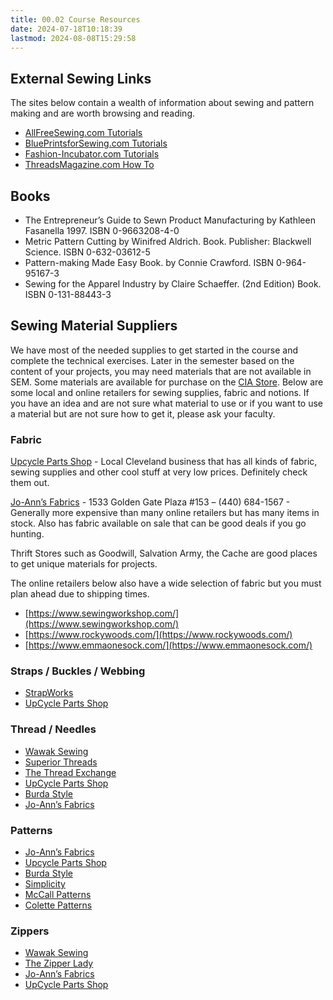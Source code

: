 ```yaml
---
title: 00.02 Course Resources
date: 2024-07-18T10:18:39
lastmod: 2024-08-08T15:29:58
---
```


## External Sewing Links

The sites below contain a wealth of information about sewing and pattern making and are worth browsing and reading.

- [AllFreeSewing.com Tutorials](https://www.allfreesewing.com/Basics-and-Tutorials)
- [BluePrintsforSewing.com Tutorials](http://www.blueprintsforsewing.com/tutorials)
- [Fashion-Incubator.com Tutorials](https://fashion-incubator.com/tutorials/)
- [ThreadsMagazine.com How To](https://www.threadsmagazine.com/how-to)

## Books

- The Entrepreneur’s Guide to Sewn Product Manufacturing by Kathleen Fasanella 1997. ISBN 0-9663208-4-0
- Metric Pattern Cutting by Winifred Aldrich. Book. Publisher: Blackwell Science. ISBN 0-632-03612-5
- Pattern-making Made Easy Book. by Connie Crawford. ISBN 0-964-95167-3
- Sewing for the Apparel Industry by Claire Schaeffer. (2nd Edition) Book. ISBN 0-131-88443-3

## Sewing Material Suppliers

We have most of the needed supplies to get started in the course and complete the technical exercises. Later in the semester based on the content of your projects, you may need materials that are not available in SEM. Some materials are available for purchase on the [CIA Store](https://my.cia.edu/ICS/Departments/CIA_Store/Sculpture__Expanded_Media/). Below are some local and online retailers for sewing supplies, fabric and notions. If you have an idea and are not sure what material to use or if you want to use a material but are not sure how to get it, please ask your faculty.

### Fabric

[Upcycle Parts Shop](https://www.upcyclepartsshop.org/) - Local Cleveland business that has all kinds of fabric, sewing supplies and other cool stuff at very low prices. Definitely check them out.

[Jo-Ann’s Fabrics](https://www.joann.com/) - 1533 Golden Gate Plaza #153 – (440) 684-1567 - Generally more expensive than many online retailers but has many items in stock. Also has fabric available on sale that can be good deals if you go hunting.

Thrift Stores such as Goodwill, Salvation Army, the Cache are good places to get unique materials for projects.

The online retailers below also have a wide selection of fabric but you must plan ahead due to shipping times.

- [https://www.sewingworkshop.com/](https://www.sewingworkshop.com/)
- [https://www.rockywoods.com/](https://www.rockywoods.com/)
- [https://www.emmaonesock.com/](https://www.emmaonesock.com/)

### Straps / Buckles / Webbing

- [StrapWorks](https://www.strapworks.com/)
- [UpCycle Parts Shop](https://www.upcyclepartsshop.org/)

### Thread / Needles

- [Wawak Sewing](https://www.superiorthreads.com/)
- [Superior Threads](https://www.superiorthreads.com/)
- [The Thread Exchange](https://www.thethreadexchange.com/)
- [UpCycle Parts Shop](https://www.upcyclepartsshop.org/)
- [Burda Style](https://www.burdastyle.com/)
- [Jo-Ann’s Fabrics](https://www.joann.com/)

### Patterns

- [Jo-Ann’s Fabrics](https://www.joann.com/)
- [Upcycle Parts Shop](https://www.upcyclepartsshop.org/)
- [Burda Style](https://www.burdastyle.com/)
- [Simplicity](https://www.simplicity.com/)
- [McCall Patterns](https://mccallpattern.mccall.com/)
- [Colette Patterns](https://www.colettepatterns.com/)

### Zippers

- [Wawak Sewing](https://www.superiorthreads.com/)
- [The Zipper Lady](https://www.thezipperlady.com/)
- [Jo-Ann’s Fabrics](https://www.joann.com/)
- [UpCycle Parts Shop](https://www.upcyclepartsshop.org/)
